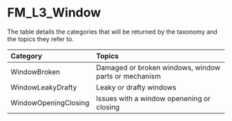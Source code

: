 # FM_L3_Window

The table details the categories that will be returned by the taxonomy and the topics they refer to.

| Category | Topics |
| :--- | :--- |
| WindowBroken | Damaged or broken windows, window parts or mechanism |
| WindowLeakyDrafty | Leaky or drafty windows |
| WindowOpeningClosing | Issues with a window openening or closing |